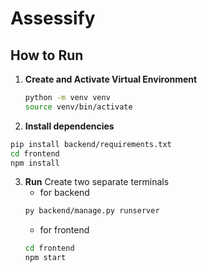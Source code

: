 # Assessify

## How to Run
1. **Create and Activate Virtual Environment**
   ```bash
   python -m venv venv
   source venv/bin/activate
   ```

2. **Install dependencies**
  ```bash
  pip install backend/requirements.txt
  cd frontend
  npm install 
  ```

3. **Run**
   Create two separate terminals
   - for backend
   ```bash
   py backend/manage.py runserver 
   ```
   - for frontend
   ```bash
   cd frontend
   npm start
   ```
